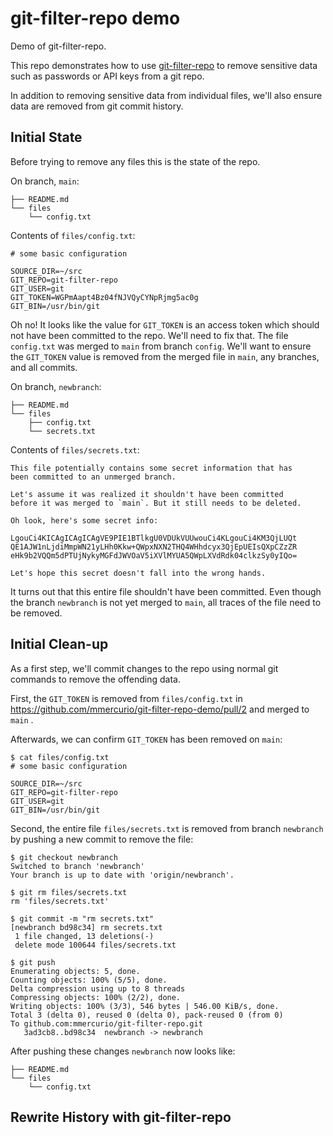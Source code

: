 # git-filter-repo demo
Demo of git-filter-repo.

This repo demonstrates how to use [git-filter-repo](https://github.com/newren/git-filter-repo) to remove sensitive data such as passwords or API keys from a git repo.

In addition to removing sensitive data from individual files, we'll also ensure data are removed from git commit history.

## Initial State

Before trying to remove any files this is the state of the repo.

On branch, `main`:

```
├── README.md
└── files
    └── config.txt
```

Contents of `files/config.txt`:

```
# some basic configuration

SOURCE_DIR=~/src
GIT_REPO=git-filter-repo
GIT_USER=git
GIT_TOKEN=WGPmAapt4Bz04fNJVQyCYNpRjmg5ac0g
GIT_BIN=/usr/bin/git
```

Oh no! It looks like the value for `GIT_TOKEN` is an access token which should not have been committed to the repo. We'll need to fix that. The file `config.txt` was merged to `main` from branch `config`. We'll want to ensure the `GIT_TOKEN` value is removed from the merged file in `main`, any branches, and all commits.

On branch, `newbranch`:

```
├── README.md
└── files
    ├── config.txt
    └── secrets.txt
```

Contents of `files/secrets.txt`:

```
This file potentially contains some secret information that has
been committed to an unmerged branch.

Let's assume it was realized it shouldn't have been committed
before it was merged to `main`. But it still needs to be deleted.

Oh look, here's some secret info:

LgouCi4KICAgICAgICAgVE9PIE1BTlkgU0VDUkVUUwouCi4KLgouCi4KM3QjLUQt
QE1AJW1nLjdiMmpWN21yLHh0Kkw+QWpxNXN2THQ4WHhdcyx3QjEpUEIsQXpCZzZR
eHk9b2VQQm5dPTUjNykyMGFdJWVOaV5iXVlMYUA5QWpLXVdRdk04clkzSy0yIQo=

Let's hope this secret doesn't fall into the wrong hands.
```

It turns out that this entire file shouldn't have been committed. Even though the branch `newbranch` is not yet merged to `main`, all traces of the file need to be removed.

## Initial Clean-up

As a first step, we'll commit changes to the repo using normal git commands to remove the offending data.

First, the `GIT_TOKEN` is removed from `files/config.txt` in https://github.com/mmercurio/git-filter-repo-demo/pull/2 and merged to `main` .

Afterwards, we can confirm `GIT_TOKEN` has been removed on `main`:

```shell
$ cat files/config.txt
# some basic configuration

SOURCE_DIR=~/src
GIT_REPO=git-filter-repo
GIT_USER=git
GIT_BIN=/usr/bin/git
```

Second, the entire file `files/secrets.txt` is removed from branch `newbranch` by pushing a new commit to remove the file:

```shell
$ git checkout newbranch
Switched to branch 'newbranch'
Your branch is up to date with 'origin/newbranch'.

$ git rm files/secrets.txt
rm 'files/secrets.txt'

$ git commit -m "rm secrets.txt"
[newbranch bd98c34] rm secrets.txt
 1 file changed, 13 deletions(-)
 delete mode 100644 files/secrets.txt

$ git push
Enumerating objects: 5, done.
Counting objects: 100% (5/5), done.
Delta compression using up to 8 threads
Compressing objects: 100% (2/2), done.
Writing objects: 100% (3/3), 546 bytes | 546.00 KiB/s, done.
Total 3 (delta 0), reused 0 (delta 0), pack-reused 0 (from 0)
To github.com:mmercurio/git-filter-repo.git
   3ad3cb8..bd98c34  newbranch -> newbranch
```

After pushing these changes `newbranch` now looks like:

```
├── README.md
└── files
    └── config.txt
```

## Rewrite History with git-filter-repo
